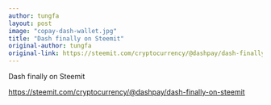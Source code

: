 ```yaml
---
author: tungfa
layout: post
image: "copay-dash-wallet.jpg"
title: "Dash finally on Steemit"
original-author: tungfa
original-link: https://steemit.com/cryptocurrency/@dashpay/dash-finally-on-steemit
---
```


Dash finally on Steemit

<https://steemit.com/cryptocurrency/@dashpay/dash-finally-on-steemit>
